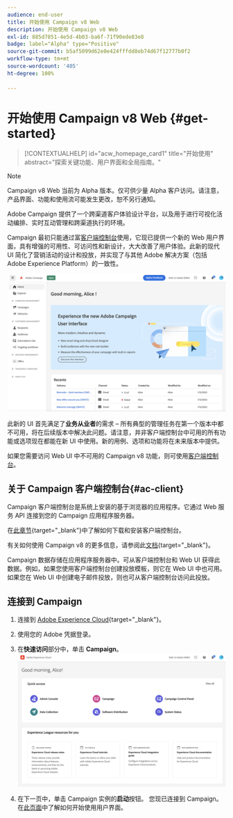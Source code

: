```yaml
---
audience: end-user
title: 开始使用 Campaign v8 Web
description: 开始使用 Campaign v8 Web
exl-id: 885d7851-4e5d-4b03-ba6f-71f90ede83e8
badge: label="Alpha" type="Positive"
source-git-commit: b5af5099d62e0e424fffdd8eb74d67f12777b0f2
workflow-type: tm+mt
source-wordcount: '405'
ht-degree: 100%

---
```


# 开始使用 Campaign v8 Web {#get-started}

>[!CONTEXTUALHELP]
>id="acw_homepage_card1"
>title="开始使用"
>abstract="探索关键功能、用户界面和全局指南。"

>[!NOTE]
>
>Campaign v8 Web 当前为 Alpha 版本。仅可供少量 Alpha 客户访问。请注意，产品界面、功能和使用流可能发生更改，恕不另行通知。

Adobe Campaign 提供了一个跨渠道客户体验设计平台，以及用于进行可视化活动编排、实时互动管理和跨渠道执行的环境。

Campaign 最初只能通过富[客户端控制台](#ac-client)使用，它现已提供一个新的 Web 用户界面，具有增强的可用性、可访问性和新设计，大大改善了用户体验。此新的现代 UI 简化了营销活动的设计和投放，并实现了与其他 Adobe 解决方案（包括 Adobe Experience Platform）的一致性。


![](assets/home.png)

此新的 UI 首先满足了&#x200B;**业务从业者**&#x200B;的需求 – 所有典型的管理任务在第一个版本中都不可用，将在后续版本中解决此问题。请注意，并非客户端控制台中可用的所有功能或选项现在都能在新 UI 中使用。新的用例、选项和功能将在未来版本中提供。

如果您需要访问 Web UI 中不可用的 Campaign v8 功能，则可使用[客户端控制台](#ac-client)。

## 关于 Campaign 客户端控制台{#ac-client}

Campaign 客户端控制台是系统上安装的基于浏览器的应用程序。它通过 Web 服务 API 连接到您的 Campaign 应用程序服务器。

在[此章节](https://experienceleague.adobe.com/docs/campaign/campaign-v8/new/connect.html){target="_blank"}中了解如何下载和安装客户端控制台。

有关如何使用 Campaign v8 的更多信息，请参阅此[文档](https://experienceleague.adobe.com/docs/campaign/campaign-v8/campaign-home.html?lang=zh-Hans){target="_blank"}。

Campaign 数据存储在应用程序服务器中。可从客户端控制台和 Web UI 获得此数据。例如，如果您使用客户端控制台创建投放模板，则它在 Web UI 中也可用。如果您在 Web UI 中创建电子邮件投放，则也可从客户端控制台访问此投放。

## 连接到 Campaign


1. 连接到 [Adobe Experience Cloud](http://experience.adobe.com){target="_blank"}。
1. 使用您的 Adobe 凭据登录。
1. 在&#x200B;**快速访问**&#x200B;部分中，单击 **Campaign**。
   ![](assets/connect.png)

1. 在下一页中，单击 Campaign 实例的&#x200B;**启动**按钮。
您现已连接到 Campaign。在[此页面](user-interface.md)中了解如何开始使用用户界面。

<!--
-> experience cloud home: "Campaign" -> home campaign v8
-> or Campaign v8 web if direct URL
-->

